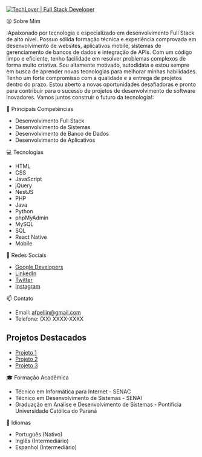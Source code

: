 [![TechLover | Full Stack Developer](https://img.shields.io/badge/TechLover-Full%20Stack%20Developer-blue)](https://github.com/afpellin)

😜 Sobre Mim

:Apaixonado por tecnologia e especializado em desenvolvimento Full Stack de alto nível. Possuo sólida formação técnica e experiência comprovada em desenvolvimento de websites, aplicativos mobile, sistemas de gerenciamento de bancos de dados e integração de APIs. Com um código limpo e eficiente, tenho facilidade em resolver problemas complexos de forma muito criativa. Sou altamente motivado, autodidata e estou sempre em busca de aprender novas tecnologias para melhorar minhas habilidades. Tenho um forte compromisso com a qualidade e a entrega de projetos dentro do prazo. Estou aberto a novas oportunidades desafiadoras e pronto para contribuir para o sucesso de projetos de desenvolvimento de software inovadores. Vamos juntos construir o futuro da tecnologia!:

🚀 Principais Competências

- Desenvolvimento Full Stack
- Desenvolvimento de Sistemas
- Desenvolvimento de Banco de Dados
- Desenvolvimento de Aplicativos

💻 Tecnologias

- HTML
- CSS
- JavaScript
- jQuery
- NestJS
- PHP
- Java
- Python
- phpMyAdmin
- MySQL
- SQL
- React Native
- Mobile

🌟 Redes Sociais

- [Google Developers](https://g.dev/afpellin)
- [LinkedIn](https://www.linkedin.com/afpellin)
- [Twitter](https://www.twitter.com/afpellin)
- [Instagram](https://www.instagram.com/afpellin)

📫 Contato

- Email: afpellin@gmail.com
- Telefone: (XX) XXXX-XXXX

## Projetos Destacados

- [Projeto 1](https://github.com/seu_usuario/projeto1)
- [Projeto 2](https://github.com/seu_usuario/projeto2)
- [Projeto 3](https://github.com/seu_usuario/projeto3)

🎓 Formação Acadêmica

- Técnico em Informática para Internet - SENAC
- Técnico em Desenvolvimento de Sistemas - SENAI
- Graduação em Análise e Desenvolvimento de Sistemas - Pontifícia Universidade Católica do Paraná

📢 Idiomas

- Português (Nativo)
- Inglês (Intermediário)
- Espanhol (Intermediário)

